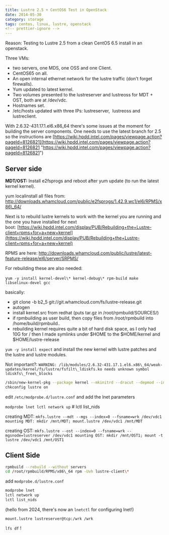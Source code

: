 ```yaml
---
title: Lustre 2.5 + CentOS6 Test in OpenStack
date: 2014-05-30
category: storage
tags: centos, linux, lustre, openstack
<!-- prettier-ignore -->
---
```


Reason: Testing to Lustre 2.5 from a clean CentOS 6.5 install in an openstack.

Three VMs:

- two servers, one MDS, one OSS and one Client.
- CentOS65 on all.
- An open internal ethernet network for the lustre traffic (don't forget firewalls).
- Yum updated to latest kernel.
- Two volumes presented to the lustreserver and lustreoss for MDT + OST, both are at /dev/vdc.
- Hostnames set.
- /etc/hosts updated with three IPs: lustreserver,  lustreoss and lustreclient.

With 2.6.32-431.17.1.el6.x86\_64 there's some issues at the moment for building the server components. One needs to use the latest branch for 2.5 so the instructions are [https://wiki.hpdd.intel.com/pages/viewpage.action?pageId=8126821](https://wiki.hpdd.intel.com/pages/viewpage.action?pageId=8126821 "https://wiki.hpdd.intel.com/pages/viewpage.action?pageId=8126821")

## Server side

**MDT/OST:** Install e2fsprogs and reboot after yum update (to run the latest kernel kernel).

yum localinstall all files from: <http://downloads.whamcloud.com/public/e2fsprogs/1.42.9.wc1/el6/RPMS/x86\_64/>

Next is to rebuild lustre kernels to work with the kernel you are running and the one you have installed for next boot: [https://wiki.hpdd.intel.com/display/PUB/Rebuilding+the+Lustre-client+rpms+for+a+new+kernel](https://wiki.hpdd.intel.com/display/PUB/Rebuilding+the+Lustre-client+rpms+for+a+new+kernel)

RPMS are here: <http://downloads.whamcloud.com/public/lustre/latest-feature-release/el6/server/SRPMS/>

For rebuilding these are also needed:

y`um -y install kernel-devel\* kernel-debug\* rpm-build make libselinux-devel gcc`

basically:

- git clone -b b2\_5 git://git.whamcloud.com/fs/lustre-release.git
- autogen
- install kernel.src from redhat (puts tar.gz in /root/rpmbuild/SOURCES/)
- if rpmbuilding as user build, then copy files from /root/rpmbuild into /home/build/rpmbuild..
- rebuilding kernel requires quite a bit of hard disk space, as I only had 10G for / then I made symlinks under $HOME to the $HOME/kernel and $HOME/lustre-release

`yum -y install expect` and install the new kernel with lustre patches and the lustre and lustre modules.

Not important?: `WARNING: /lib/modules/2.6.32-431.17.1.el6.x86\_64/weak-updates/kernel/fs/lustre/fsfilt\_ldiskfs.ko needs unknown symbol ldiskfs\_free\_blocks`

```bash
/sbin/new-kernel-pkg --package kernel --mkinitrd --dracut --depmod --install 2.6.32.431.17.1.el6\_lustre
chkconfig lustre on
```

edit `/etc/modprobe.d/lustre.conf` and add the lnet parameters

`modprobe lnet lctl network up` # lctl list\_nids

creating MDT: `mkfs.lustre --mdt --mgs --index=0 --fsname=wrk /dev/vdc1 mounting MDT: mkdir /mnt/MDT; mount.lustre /dev/vdc1 /mnt/MDT`

creating OST: `mkfs.lustre --ost --index=0 --fsname=wrk --mgsnode=lustreserver /dev/vdc1 mounting OST: mkdir /mnt/OST1; mount -t lustre /dev/vdc1 /mnt/OST1`

## Client Side

```bash
rpmbuild --rebuild --without servers
cd /root/rpmbuild/RPMS/x86\_64 rpm -Uvh lustre-client\*
```

add `modprobe.d/lustre.conf`

```bash
modprobe lnet
lctl network up
lctl list_nids
```

(hello from 2024, there's now an `lnetctl` for configuring lnet!)

`mount.lustre lustreserver@tcp:/wrk /wrk`

`lfs df` !
